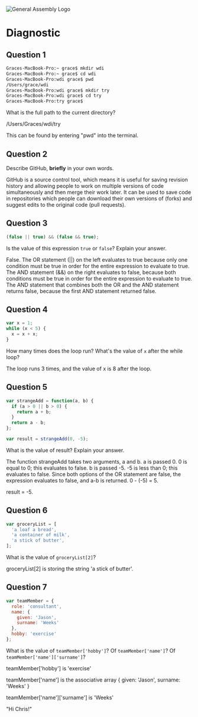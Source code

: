 ![General Assembly Logo](http://i.imgur.com/ke8USTq.png)

# Diagnostic

## Question 1

```sh
Graces-MacBook-Pro:~ grace$ mkdir wdi
Graces-MacBook-Pro:~ grace$ cd wdi
Graces-MacBook-Pro:wdi grace$ pwd
/Users/grace/wdi
Graces-MacBook-Pro:wdi grace$ mkdir try
Graces-MacBook-Pro:wdi grace$ cd try
Graces-MacBook-Pro:try grace$
```

What is the full path to the current directory?

/Users/Graces/wdi/try

This can be found by entering "pwd" into the terminal.

## Question 2

Describe GitHub, **briefly** in your own words.

GitHub is a source control tool, which means it is useful for saving revision history and allowing people to work on multiple versions of code simultaneously and then merge their work later.  It can be used to save code in repositories which people can download their own versions of (forks) and suggest edits to the original code (pull requests).

## Question 3

```js
(false || true) && (false && true);
```

Is the value of this expression `true` or `false`?  Explain your answer.

False.  The OR statement (||) on the left evaluates to true because only one condition must be true in order for the entire expression to evaluate to true.  The AND statement (&&) on the right evaluates to false, because both conditions must be true in order for the entire expression to evaluate to true.  The AND statement that combines both the OR and the AND statement returns false, because the first AND statement returned false.

## Question 4

```js
var x = 1;
while (x < 5) {
  x = x + x;
}
```

How many times does the loop run?  What's the value of `x` after the while loop?

The loop runs 3 times, and the value of x is 8 after the loop.

## Question 5

```js
var strangeAdd = function(a, b) {
  if (a > 0 || b > 0) {
    return a + b;
  }
  return a - b;
};

var result = strangeAdd(0, -5);
```

What is the value of result?  Explain your answer.

The function strangeAdd takes two arguments, a and b.
a is passed 0. 0 is equal to 0; this evaluates to false.
b is passed -5. -5 is less than 0; this evaluates to false.
Since both options of the OR statement are false, the expression evaluates to false, and a-b is returned.
0 - (-5) = 5.

result = -5.

## Question 6

```js
var groceryList = [
  'a loaf a bread',
  'a container of milk',
  'a stick of butter',
];
```

What is the value of `groceryList[2]`?

groceryList[2] is storing the string 'a stick of butter'.

## Question 7

```js
var teamMember = {
  role: 'consultant',
  name: {
    given: 'Jason',
    surname: 'Weeks'
  },
  hobby: 'exercise'
};
```

What is the value of `teamMember['hobby']`?  Of `teamMember['name']`?  Of
`teamMember['name']['surname']`?

teamMember['hobby'] is 'exercise'

teamMember['name'] is the associative array
{
  given: 'Jason',
  surname: 'Weeks'
}

teamMember['name']['surname'] is 'Weeks'

"Hi Chris!"
